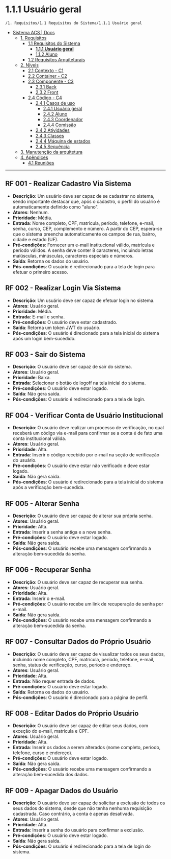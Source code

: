 # 1.1.1 Usuário geral

`/1. Requisitos/1.1 Requisitos do Sistema/1.1.1 Usuário geral`

* [Sistema ACS | Docs](../../../README.md)
  * [1. Requisitos](../../../1.%20Requisitos/README.md)
    * [1.1 Requisitos do Sistema](../../../1.%20Requisitos/1.1%20Requisitos%20do%20Sistema/README.md)
      * [**1.1.1 Usuário geral**](../../../1.%20Requisitos/1.1%20Requisitos%20do%20Sistema/1.1.1%20Usu%C3%A1rio%20geral/README.md)
      * [1.1.2 Aluno](../../../1.%20Requisitos/1.1%20Requisitos%20do%20Sistema/1.1.2%20Aluno/README.md)
    * [1.2 Requisitos Arquiteturais](../../../1.%20Requisitos/1.2%20Requisitos%20Arquiteturais/README.md)
  * [2. Níveis](../../../2.%20N%C3%ADveis/README.md)
    * [2.1 Contexto - C1](../../../2.%20N%C3%ADveis/2.1%20Contexto%20-%20C1/README.md)
    * [2.2 Container - C2](../../../2.%20N%C3%ADveis/2.2%20Container%20-%20C2/README.md)
    * [2.3 Componente - C3](../../../2.%20N%C3%ADveis/2.3%20Componente%20-%20C3/README.md)
      * [2.3.1 Back](../../../2.%20N%C3%ADveis/2.3%20Componente%20-%20C3/2.3.1%20Back/README.md)
      * [2.3.2 Front](../../../2.%20N%C3%ADveis/2.3%20Componente%20-%20C3/2.3.2%20Front/README.md)
    * [2.4 Código - C4](../../../2.%20N%C3%ADveis/2.4%20C%C3%B3digo%20-%20C4/README.md)
      * [2.4.1 Casos de uso](../../../2.%20N%C3%ADveis/2.4%20C%C3%B3digo%20-%20C4/2.4.1%20Casos%20de%20uso/README.md)
        * [2.4.1 Usuário geral](../../../2.%20N%C3%ADveis/2.4%20C%C3%B3digo%20-%20C4/2.4.1%20Casos%20de%20uso/2.4.1%20Usu%C3%A1rio%20geral/README.md)
        * [2.4.2 Aluno](../../../2.%20N%C3%ADveis/2.4%20C%C3%B3digo%20-%20C4/2.4.1%20Casos%20de%20uso/2.4.2%20Aluno/README.md)
        * [2.4.3 Coordenador](../../../2.%20N%C3%ADveis/2.4%20C%C3%B3digo%20-%20C4/2.4.1%20Casos%20de%20uso/2.4.3%20Coordenador/README.md)
        * [2.4.4 Comissão](../../../2.%20N%C3%ADveis/2.4%20C%C3%B3digo%20-%20C4/2.4.1%20Casos%20de%20uso/2.4.4%20Comiss%C3%A3o/README.md)
      * [2.4.2 Atividades](../../../2.%20N%C3%ADveis/2.4%20C%C3%B3digo%20-%20C4/2.4.2%20Atividades/README.md)
      * [2.4.3 Classes](../../../2.%20N%C3%ADveis/2.4%20C%C3%B3digo%20-%20C4/2.4.3%20Classes/README.md)
      * [2.4.4 Máquina de estados](../../../2.%20N%C3%ADveis/2.4%20C%C3%B3digo%20-%20C4/2.4.4%20M%C3%A1quina%20de%20estados/README.md)
      * [2.4.5 Sequência](../../../2.%20N%C3%ADveis/2.4%20C%C3%B3digo%20-%20C4/2.4.5%20Sequ%C3%AAncia/README.md)
  * [3. Manutenção da arquitetura](../../../3.%20Manuten%C3%A7%C3%A3o%20da%20arquitetura/README.md)
  * [4. Apêndices](../../../4.%20Ap%C3%AAndices/README.md)
    * [4.1 Reuniões](../../../4.%20Ap%C3%AAndices/4.1%20Reuni%C3%B5es/README.md)

---

## RF 001 - Realizar Cadastro Via Sistema
- **Descrição**: Um usuário deve ser capaz de se cadastrar no sistema, sendo importante destacar que, após o cadastro, 
o perfil do usuário é automaticamente definido como "aluno".
- **Atores**: Nenhum.
- **Prioridade**: Média.
- **Entrada**: Nome completo, CPF, matrícula, período, telefone, e-mail, senha, curso, CEP, complemento e número. 
A partir do CEP, espera-se que o sistema preencha automaticamente os campos de rua, bairro, cidade e estado (UF).
- **Pré-condições**: Fornecer um e-mail institucional válido, matrícula e período válidos. A senha deve conter 8 
caracteres, incluindo letras maiúsculas, minúsculas, caracteres especiais e números.
- **Saída**: Retorna os dados do usuário.
- **Pós-condições**: O usuário é redirecionado para a tela de login para efetuar o primeiro acesso.

## RF 002 - Realizar Login Via Sistema
- **Descrição**: Um usuário deve ser capaz de efetuar login no sistema.
- **Atores**: Usuário geral.
- **Prioridade**: Média.
- **Entrada**: E-mail e senha.
- **Pré-condições**: O usuário deve estar cadastrado.
- **Saída**: Retorna um token JWT do usuário.
- **Pós-condições**: O usuário é direcionado para a tela inicial do sistema após um login bem-sucedido.

## RF 003 - Sair do Sistema
- **Descrição**: O usuário deve ser capaz de sair do sistema.
- **Atores**: Usuário geral.
- **Prioridade**: Baixa.
- **Entrada**: Selecionar o botão de logoff na tela inicial do sistema.
- **Pré-condições**: O usuário deve estar logado.
- **Saída**: Não gera saída.
- **Pós-condições**: O usuário é redirecionado para a tela de login.

## RF 004 - Verificar Conta de Usuário Institucional
- **Descrição**: O usuário deve realizar um processo de verificação, no qual receberá um código via e-mail para 
confirmar se a conta é de fato uma conta institucional válida.
- **Atores**: Usuário geral.
- **Prioridade**: Alta.
- **Entrada**: Inserir o código recebido por e-mail na seção de verificação do usuário.
- **Pré-condições**: O usuário deve estar não verificado e deve estar logado.
- **Saída**: Não gera saída.
- **Pós-condições**: O usuário é redirecionado para a tela inicial do sistema após a verificação bem-sucedida.

## RF 005 - Alterar Senha
- **Descrição**: O usuário deve ser capaz de alterar sua própria senha.
- **Atores**: Usuário geral.
- **Prioridade**: Alta.
- **Entrada**: Inserir a senha antiga e a nova senha.
- **Pré-condições**: O usuário deve estar logado.
- **Saída**: Não gera saída.
- **Pós-condições**: O usuário recebe uma mensagem confirmando a alteração bem-sucedida da senha.

## RF 006 - Recuperar Senha
- **Descrição**: O usuário deve ser capaz de recuperar sua senha.
- **Atores**: Usuário geral.
- **Prioridade**: Alta.
- **Entrada**: Inserir o e-mail.
- **Pré-condições**: O usuário recebe um link de recuperação de senha por e-mail.
- **Saída**: Não gera saída.
- **Pós-condições**: O usuário recebe uma mensagem confirmando a alteração bem-sucedida da senha.

## RF 007 - Consultar Dados do Próprio Usuário
- **Descrição**: O usuário deve ser capaz de visualizar todos os seus dados, incluindo nome completo, CPF, matrícula, 
período, telefone, e-mail, senha, status de verificação, curso, período e endereço.
- **Atores**: Usuário geral.
- **Prioridade**: Alta.
- **Entrada**: Não requer entrada de dados.
- **Pré-condições**: O usuário deve estar logado.
- **Saída**: Retorna os dados do usuário.
- **Pós-condições**: O usuário é direcionado para a página de perfil.

## RF 008 - Editar Dados do Próprio Usuário
- **Descrição**: O usuário deve ser capaz de editar seus dados, com exceção do e-mail, matrícula e CPF.
- **Atores**: Usuário geral.
- **Prioridade**: Alta.
- **Entrada**: Inserir os dados a serem alterados (nome completo, período, telefone, curso e endereço).
- **Pré-condições**: O usuário deve estar logado.
- **Saída**: Não gera saída.
- **Pós-condições**: O usuário recebe uma mensagem confirmando a alteração bem-sucedida dos dados.

## RF 009 - Apagar Dados do Usuário
- **Descrição**: O usuário deve ser capaz de solicitar a exclusão de todos os seus dados do sistema, desde que não 
tenha nenhuma requisição cadastrada. Caso contrário, a conta é apenas desativada.
- **Atores**: Usuário geral.
- **Prioridade**: Alta.
- **Entrada**: Inserir a senha do usuário para confirmar a exclusão.
- **Pré-condições**: O usuário deve estar logado.
- **Saída**: Não gera saída.
- **Pós-condições**: O usuário é redirecionado para a tela de login do sistema.
